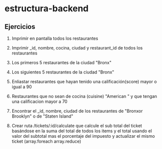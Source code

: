 # estructura-backend

## Ejercicios

1. Imprimir en pantalla todos los restaurantes

2. Imprimir \_id, nombre, cocina, ciudad y restaurant_id de todos los restaurantes

3. Los primeros 5 restaurantes de la ciudad "Bronx"

4. Los siguientes 5 restaurantes de la ciudad "Bronx"

5. Enliastar restaurantes que hayan tenido una calificación(score) mayor o igual a 90

6. Restaurantes que no sean de cocina (cuisine) "American " y que tengan una calificacion mayor a 70

7. Encontrar el \_id, nombre, ciudad de los restaurantes de "Bronxor Brooklyn" o de "Staten Island"

8. Crear ruta /tickets/:id/calculate que calcule el sub total del ticket basándose en la suma del total de todos los items y el total usando el valor del subtotal mas el porcentaje del impuesto y actualizar el mismo ticket (array.foreach array.reduce)
